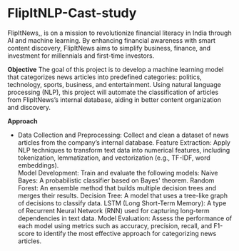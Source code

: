 # FlipItNLP-Cast-study
FlipItNews,, is on a mission to revolutionize financial literacy in India through AI and machine learning. By enhancing financial awareness with smart content discovery, FlipItNews aims to simplify business, finance, and investment for millennials and first-time investors.

<b>Objective</b>
The goal of this project is to develop a machine learning model that categorizes news articles into predefined categories: politics, technology, sports, business, and entertainment. Using natural language processing (NLP), this project will automate the classification of articles from FlipItNews’s internal database, aiding in better content organization and discovery.

<b>Approach</b>
<ul>
<li>Data Collection and Preprocessing: Collect and clean a dataset of news articles from the company’s internal database.
Feature Extraction: Apply NLP techniques to transform text data into numerical features, including tokenization, lemmatization, and vectorization (e.g., TF-IDF, word embeddings).</li>
</li>Model Development: Train and evaluate the following models:
Naive Bayes: A probabilistic classifier based on Bayes' theorem.
Random Forest: An ensemble method that builds multiple decision trees and merges their results.
Decision Tree: A model that uses a tree-like graph of decisions to classify data.
LSTM (Long Short-Term Memory): A type of Recurrent Neural Network (RNN) used for capturing long-term dependencies in text data.
Model Evaluation: Assess the performance of each model using metrics such as accuracy, precision, recall, and F1-score to identify the most effective approach for categorizing news articles.</li>
</ul>
